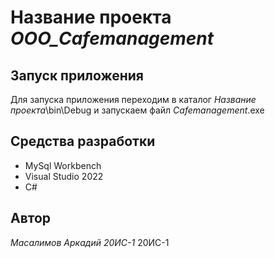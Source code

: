 # Название проекта *ООО_Cafemanagement*
## Запуск приложения 
Для запуска приложения переходим в каталог *Название проекта*\bin\Debug и запускаем файл *Cafemanagement*.ехе
## Средства разработки 
- MySql Workbench
- Visual Studio 2022
- C#
## Автор
*Масалимов Аркадий 20ИС-1* 20ИС-1